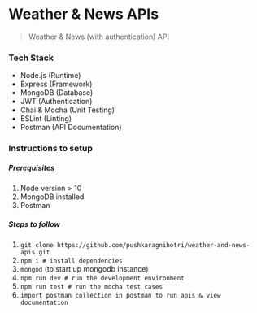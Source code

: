 # Weather & News APIs

> Weather & News (with authentication) API

### Tech Stack

- Node.js (Runtime)
- Express (Framework)
- MongoDB (Database)
- JWT (Authentication)
- Chai & Mocha (Unit Testing)
- ESLint (Linting)
- Postman (API Documentation)

### Instructions to setup

##### Prerequisites

1. Node version > 10
2. MongoDB installed
3. Postman

##### Steps to follow

1. `git clone https://github.com/pushkaragnihotri/weather-and-news-apis.git`
2. `npm i # install dependencies`
3. `mongod` (to start up mongodb instance)
4. `npm run dev # run the development environment`
5. `npm run test # run the mocha test cases`
6. `import postman collection in postman to run apis & view documentation`
